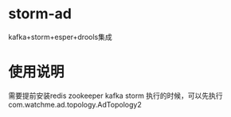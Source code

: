 # storm-ad
kafka+storm+esper+drools集成

# 使用说明
需要提前安装redis zookeeper kafka storm 
执行的时候，可以先执行com.watchme.ad.topology.AdTopology2
